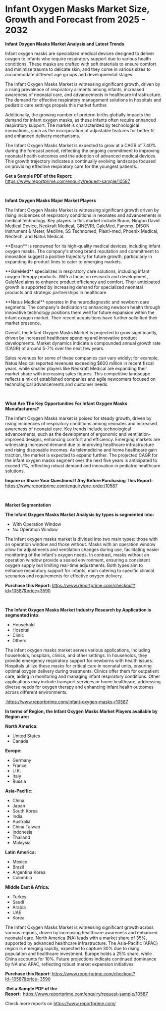 <p><h1>Infant Oxygen Masks Market Size, Growth and Forecast from 2025 - 2032</h1></p><p><strong>Infant Oxygen Masks Market Analysis and Latest Trends</strong></p>
<p><p>Infant oxygen masks are specialized medical devices designed to deliver oxygen to infants who require respiratory support due to various health conditions. These masks are crafted with soft materials to ensure comfort and minimize trauma to delicate skin, and they come in various sizes to accommodate different age groups and developmental stages.</p><p>The Infant Oxygen Masks Market is witnessing significant growth, driven by a rising prevalence of respiratory ailments among infants, increased awareness of neonatal care, and advancements in healthcare infrastructure. The demand for effective respiratory management solutions in hospitals and pediatric care settings propels this market further. </p><p>Additionally, the growing number of preterm births globally impacts the demand for infant oxygen masks, as these infants often require enhanced respiratory support. The market is characterized by technological innovations, such as the incorporation of adjustable features for better fit and enhanced delivery mechanisms. </p><p>The Infant Oxygen Masks Market is expected to grow at a CAGR of 7.40% during the forecast period, reflecting the ongoing commitment to improving neonatal health outcomes and the adoption of advanced medical devices. This growth trajectory indicates a continually evolving landscape focused on providing effective respiratory care for the youngest patients.</p></p>
<p><strong>Get a Sample PDF of the Report:&nbsp;</strong> <a href="https://www.reportprime.com/enquiry/request-sample/10587?utm_campaign=3067&utm_medium=2&utm_source=Github&utm_content=ia&utm_term=20032025&utm_id=infant-oxygen-masks">https://www.reportprime.com/enquiry/request-sample/10587</a></p>
<p>&nbsp;</p>
<p><strong>Infant Oxygen Masks Major Market Players</strong></p>
<p><p>The Infant Oxygen Masks Market is witnessing significant growth driven by rising incidences of respiratory conditions in neonates and advancements in medical technology. Key players in this market include Braun, Ningbo David Medical Device, Neokraft Medical, GINEVRI, GaleMed, Fanemx, DISON Instrument & Meter, Medline, SS Technomed, Plasti-med, Phoenix Medical, Neotech, and Natus Medical.</p><p>**Braun** is renowned for its high-quality medical devices, including infant oxygen masks. The company's strong brand reputation and commitment to innovation suggest a positive trajectory for future growth, particularly in expanding its product lines to cater to emerging markets.</p><p>**GaleMed** specializes in respiratory care solutions, including infant oxygen therapy products. With a focus on research and development, GaleMed aims to enhance product efficiency and comfort. Their anticipated growth is supported by increasing demand for specialized neonatal products and strategic partnerships in healthcare.</p><p>**Natus Medical** operates in the neurodiagnostic and newborn care segments. The company's dedication to enhancing newborn health through innovative technology positions them well for future expansion within the infant oxygen market. Their recent acquisitions have further solidified their market presence.</p><p>Overall, the Infant Oxygen Masks Market is projected to grow significantly, driven by increased healthcare spending and innovative product developments. Market dynamics indicate a compounded annual growth rate (CAGR) of around 5-7% over the next few years. </p><p>Sales revenues for some of these companies can vary widely; for example, Natus Medical reported revenues exceeding $600 million in recent fiscal years, while smaller players like Neokraft Medical are expanding their market share with increasing sales figures. This competitive landscape reflects a mix of established companies and agile newcomers focused on technological advancements and customer needs.</p></p>
<p>&nbsp;</p>
<p><strong>What Are The Key Opportunities For Infant Oxygen Masks Manufacturers?</strong></p>
<p><p>The Infant Oxygen Masks market is poised for steady growth, driven by rising incidences of respiratory conditions among neonates and increased awareness of neonatal care. Key trends include technological advancements, such as the development of ergonomic and ventilation-improved designs, enhancing comfort and efficiency. Emerging markets are witnessing increased demand due to improving healthcare infrastructure and rising disposable incomes. As telemedicine and home healthcare gain traction, the market is expected to expand further. The projected CAGR for the infant oxygen masks segment over the next five years is anticipated to exceed 7%, reflecting robust demand and innovation in pediatric healthcare solutions.</p></p>
<p><strong>Inquire or Share Your Questions If Any Before Purchasing This Report:</strong> <a href="https://www.reportprime.com/enquiry/pre-order/10587?utm_campaign=3067&utm_medium=2&utm_source=Github&utm_content=ia&utm_term=20032025&utm_id=infant-oxygen-masks">https://www.reportprime.com/enquiry/pre-order/10587</a></p>
<p>&nbsp;</p>
<p><strong>Market Segmentation</strong></p>
<p><strong>The Infant Oxygen Masks Market Analysis by types is segmented into:</strong></p>
<p><ul><li>With Operation Window</li><li>No Operation Window</li></ul></p>
<p><p>The infant oxygen masks market is divided into two main types: those with an operation window and those without. Masks with an operation window allow for adjustments and ventilation changes during use, facilitating easier monitoring of the infant's oxygen needs. In contrast, masks without an operation window provide a sealed environment, ensuring a consistent oxygen supply but limiting real-time adjustments. Both types aim to enhance respiratory support for infants, each catering to specific clinical scenarios and requirements for effective oxygen delivery.</p></p>
<p><strong>Purchase this Report:&nbsp;</strong><a href="https://www.reportprime.com/checkout?id=10587&price=3590&utm_campaign=3067&utm_medium=2&utm_source=Github&utm_content=ia&utm_term=20032025&utm_id=infant-oxygen-masks">https://www.reportprime.com/checkout?id=10587&price=3590</a></p>
<p>&nbsp;</p>
<p><strong>The Infant Oxygen Masks Market Industry Research by Application is segmented into:</strong></p>
<p><ul><li>Household</li><li>Hospital</li><li>Clinic</li><li>Others</li></ul></p>
<p><p>The infant oxygen masks market serves various applications, including households, hospitals, clinics, and other settings. In households, they provide emergency respiratory support for newborns with health issues. Hospitals utilize these masks for critical care in neonatal units, ensuring optimal oxygen delivery during treatments. Clinics offer them for outpatient care, aiding in monitoring and managing infant respiratory conditions. Other applications may include transport services or home healthcare, addressing diverse needs for oxygen therapy and enhancing infant health outcomes across different environments.</p></p>
<p><a href="https://www.reportprime.com/infant-oxygen-masks-r10587?utm_campaign=3067&utm_medium=2&utm_source=Github&utm_content=ia&utm_term=20032025&utm_id=infant-oxygen-masks">&nbsp;https://www.reportprime.com/infant-oxygen-masks-r10587</a></p>
<p><strong>In terms of Region, the Infant Oxygen Masks Market Players available by Region are:</strong></p>
<p>
    <p> <strong> North America: </strong>
        <ul>
            <li>United States</li>
            <li>Canada</li>
        </ul>
        </p> 
    <p> <strong> Europe: </strong>
        <ul>
            <li>Germany</li>
            <li>France</li>
            <li>U.K.</li>
            <li>Italy</li>
            <li>Russia</li>
        </ul>
        </p> 
    <p> <strong> Asia-Pacific: </strong>
        <ul>
            <li>China</li>
            <li>Japan</li>
            <li>South Korea</li>
            <li>India</li>
            <li>Australia</li>
            <li>China Taiwan</li>
            <li>Indonesia</li>
            <li>Thailand</li>
            <li>Malaysia</li>
        </ul>
        </p> 
    <p> <strong> Latin America: </strong>
        <ul>
            <li>Mexico</li>
            <li>Brazil</li>
            <li>Argentina Korea</li>
            <li>Colombia</li>
        </ul>
        </p> 
    <p> <strong> Middle East & Africa: </strong>
        <ul>
            <li>Turkey</li>
            <li>Saudi</li>
            <li>Arabia</li>
            <li>UAE</li>
            <li>Korea</li>
        </ul>
    </p>
    </p>
<p><p>The Infant Oxygen Masks Market is witnessing significant growth across various regions, driven by increasing healthcare awareness and enhanced neonatal care. North America (NA) leads with a market share of 35%, supported by advanced healthcare infrastructure. The Asia-Pacific (APAC) region is emerging rapidly, expected to capture 30% due to rising population and healthcare investment. Europe holds a 25% share, while China accounts for 10%. Future projections indicate continued dominance by NA and APAC, reflecting robust market expansion initiatives.</p></p>
<p><strong>Purchase this Report: </strong><a href="https://www.reportprime.com/checkout?id=10587&price=3590&utm_campaign=3067&utm_medium=2&utm_source=Github&utm_content=ia&utm_term=20032025&utm_id=infant-oxygen-masks">https://www.reportprime.com/checkout?id=10587&price=3590</a></p>
<p>&nbsp;<strong>Get a Sample PDF of the Report:&nbsp;&nbsp;</strong><a href="https://www.reportprime.com/enquiry/request-sample/10587?utm_campaign=3067&utm_medium=2&utm_source=Github&utm_content=ia&utm_term=20032025&utm_id=infant-oxygen-masks">https://www.reportprime.com/enquiry/request-sample/10587</a></p>
<p><strong></strong></p>
<p>Check more reports on <a href="https://www.reportprime.com/?utm_campaign=3067&utm_medium=2&utm_source=Github&utm_content=ia&utm_term=20032025&utm_id=infant-oxygen-masks">https://www.reportprime.com/</a></p>